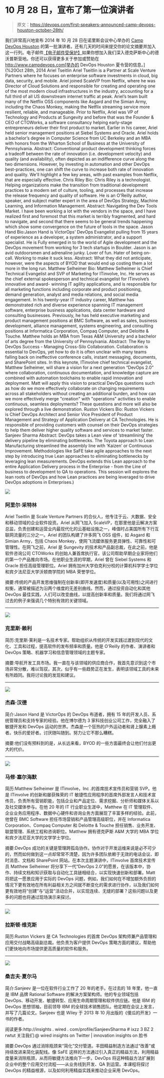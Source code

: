 # 10 月 28 日，宣布了第一位演讲者

> 原文：<https://devops.com/first-speakers-announced-camp-devops-houston-october-28th/>

我们非常高兴地宣布 2014 年 10 月 28 日在诺里斯会议中心举办的 [Camp DevOps Houston](%20http://www.campdevops.com) 的第一批演讲者。还有几天的时间来提交你的论文摘要并加入这一行列。电子邮件[【电子邮件受保护】](/cdn-cgi/l/email-protection)如果你想加入我们深入德克萨斯中心的德沃普斯营地。你还可以获得更多关于参加或赞助在 http://www.campdevops.com[举办的 DevOps Houston 夏令营的信息。](%20Oct 28th, 2014  Ariel Tseitlin  Ariel Tseitlin is a Partner at Scale Venture Partners where he focuses on enterprise software investments in cloud, big data, security, and mobile. Ariel joined ScaleVP from Netflix, where he was Director of Cloud Solutions and responsible for creating and operating one of the most modern cloud infrastructures in the industry, accounting for a full third of all US downstream internet traffic at peak. Ariel’s team built many of the Netflix OSS components like Asgard and the Simian Army, including the Chaos Monkey, making the Netflix streaming service more resilient, reliable, and manageable. Prior to Netflix, Ariel was VP of Technology and Products at Sungevity and before that was the Founder & CEO of CTOWorks, a software consultancy helping early-stage entrepreneurs deliver their first product to market. Earlier in his career, Ariel held senior management positions at Siebel Systems and Oracle. Ariel holds a bachelor’s degree in Computer Science from UC Berkeley and an MBA with honors from the Wharton School of Business at the University of Pennsylvania.  Abstract: Conventional product development thinking forces a tradeoff between the rate of innovation (i.e. development velocity) and quality (and availability), often depicted as an indifference curve along the two dimensions. However, by investing in automation and other DevOps best-practices, one can shift the curve to increase both rate of innovation and quality. We'll highlight a few key areas, with past examples from Netflix, that are especially effective.   Chris Riley  Bio: Chris Riley is a technologist. Helping organizations make the transition from traditional development practices to a modern set of culture, tooling, and processes that increase the release frequency and quality of software. He is an O'Reilly author, speaker, and subject matter expert in the area of DevOps Strategy, Machine Learning, and Information Management.  Abstract: Navigating the Dev Tools Market. I have been working a lot with the vendors in the space, and I have realized first and foremost that this market is terribly fragmented, and hard to navigate, and second that there seems to be general trends happening which show some convergence on the future of tools in the space.   Jason Hand  Bio:Jason Hand is VictorOps' DevOps Evangelist pulling from 15 years of experience as a developer, a system administrator, and a support specialist. He is Fully emerged in to the world of Agile development and the DevOps movement from working for 3 tech startups in Boulder. Jason is an avid outdoorsmen and adrenaline junky. Lover of fun. Hater of being on-call. Working to make it suck less.  Abstract: What they did not anticipate, however, were the aspects of BYOD that would end up costing them a lot more in the long run.   Matthew Selheimer  Bio: Matthew Selheimer is Chief Technical Evangelist and SVP of Marketing for ITinvolve, Inc. He serves as the chief external spokesperson and technical evangelist for ITinvolve’s innovative and award- winning IT agility applications, and is responsible for all marketing functions including corporate and product positioning, demand generation, analyst and media relations, and social media engagement. In his twenty-year IT industry career, Matthew has demonstrated rich and diverse experience spanning IT management software, enterprise business applications, data center hardware and consulting businesses. Previously, he has held executive marketing and product management positions at BMC Software, as well as sales, business development, alliance management, systems engineering, and consulting positions at Informatica Corporation, Compaq Computer, and Deloitte & Touche. Matthew holds an MBA from Texas A&M University and a bachelor of arts degree from the University of Pennsylvania.  Abstract: The Key to DevOps Success - Managing Cross-Silo Collaboration. Collaboration is essential to DevOps, yet how to do it is often unclear with many teams falling back on ineffective conference calls, instant messaging, documents, and SharePoint sites. In this keynote, ITinvolve chief technical evangelist, Matthew Selheimer, will share a vision for a next generation “DevOps 2.0” where collaboration, continuous documentation, and knowledge capture are combined with automation toolchains to enable rapid innovation and deployment. Matt will apply this vision to practical DevOps questions such as how do we more effectively collaborate on changing requirements across all stakeholders without creating an additional burden, and how can we more effectively merge "creation" with "operations" activities to enable continuous, seamless deployments? These questions and more will also be explored through a live demonstration.   Ruston Vickers  Bio: Ruston Vickers is Chief DevOps Architect and Senior Vice President of Product Management and Strategy of Application Delivery at CA Technologies. He is responsible of providing customers with counsel on their DevOps strategies to help them deliver higher quality software and services to market faster.   Sanjeev Sharma  Abstract: DevOps takes a Lean view of ‘streamlining’ the delivery pipeline by eliminating bottlenecks. The Toyota approach to Lean Manufacturing streamlined the assembly line with ‘Kaizen’ or Continuous Improvement. Methodologies like SaFE take agile approaches to the next step by introducing true Lean approaches to eliminating bottlenecks by leveraging lean measurements. DevOps extends this Lean approach to the entire Application Delivery process in the Enterprise - from the Line of business to development to QA to operations. This session will explores the lean roots of DevOps and how Lean practices are being leveraged to drive DevOps adoptions in Enterprises.)

![](img/268001e151567b1309a91eaa965832d5.png)

### 阿里尔·采特林

Ariel Tseitlin 是 Scale Venture Partners 的合伙人，他专注于云、大数据、安全和移动领域的企业软件投资。Ariel 从网飞加入 ScaleVP，在那里他是云解决方案总监，负责创建和运营业内最现代化的云基础设施之一，峰值时占美国所有下行互联网流量的三分之一。Ariel 的团队构建了许多网飞 OSS 组件，如 Asgard 和 Simian Army，包括 Chaos Monkey，使网飞流媒体服务更具弹性、可靠性和可管理性。在网飞之前，Ariel 是 Sungevity 的技术和产品副总裁，在此之前，他是软件咨询公司 CTOWorks 的创始人兼首席执行官，该公司帮助早期企业家将他们的第一个产品推向市场。在他职业生涯的早期，Ariel 曾在 Siebel Systems 和 Oracle 担任高级管理职位。Ariel 拥有加州大学伯克利分校的计算机科学学士学位和宾夕法尼亚大学沃顿商学院的 MBA 荣誉学位。

摘要:传统的产品开发思维强制在创新率(即开发速度)和质量(以及可用性)之间进行权衡，通常被描述为沿两个维度的无差别曲线。然而，通过投资自动化和其他 DevOps 最佳实践，人们可以改变曲线，以提高创新率和质量。我们将通过网飞过去的例子来强调几个特别有效的关键领域。

* * *

![](img/4913ef4842e5c0b28c7d705d632622c0.png)

### 克里斯·赖利

简历:克里斯·莱利是一名技术专家。帮助组织从传统的开发实践过渡到现代的文化、工具和过程，提高软件的发布频率和质量。他是 O'Reilly 的作者、演讲者和 DevOps 策略、机器学习和信息管理领域的主题专家。

摘要:导航开发工具市场。我一直在与该领域的供应商合作，我首先意识到这个市场非常分散，难以驾驭，其次，似乎有一些趋势正在发生，表明该领域工具的未来有所趋同。我将讨论我的发现和建议。

* * *

![](img/8956c03950f60ff03ed71016829a7397.png)

### 杰森·汉德

简介:Jason Hand 是 VictorOps 的 DevOps 布道者，拥有 15 年的开发人员、系统管理员和支持专家的经验。他在博尔德为 3 家科技创业公司工作，完全融入了敏捷开发和 DevOps 运动的世界。杰森是一个狂热的户外运动者和肾上腺素上瘾者。快乐的爱好者。讨厌随叫随到。努力让它不那么糟糕。

摘要:他们没有预料到的是，从长远来看，BYOD 的一些方面最终会让他们付出更大的代价。

* * *

![](img/313fe4c9b7d56ecfdc9f0c1d0b4a1c97.png)

### 马修·塞尔海默

简历:Matthew Selheimer 是 ITinvolve，Inc .的首席技术宣传员和营销 SVP。他是 ITinvolve 的创新和屡获殊荣的 IT 敏捷性应用程序的首席外部发言人和技术宣传员，负责所有营销职能，包括企业和产品定位、需求挖掘、分析师和媒体关系以及社交媒体参与。在他 20 年的 IT 行业职业生涯中，Matthew 在 IT 管理软件、企业业务应用程序、数据中心硬件和咨询业务方面展现了丰富多样的经验。此前，他曾在 BMC Software 担任市场营销和产品管理高级职位，并在 Informatica Corporation、Compaq Computer 和 Deloitte & Touche 担任销售、业务开发、联盟管理、系统工程和咨询职位。Matthew 拥有德克萨斯 A&M 大学的 MBA 学位和宾夕法尼亚大学的文学学士学位。

摘要:DevOps 成功的关键是管理跨孤岛协作。协作对于开发运维来说是必不可少的，然而如何做到这一点却常常不清楚，因为许多团队依赖于无效的电话会议、即时消息、文档和 SharePoint 网站。在本次主题演讲中，ITinvolve 首席技术宣传员 Matthew Selheimer 将分享下一代“DevOps 2.0”的愿景，在该版本中，协作、持续文档和知识获取与自动化工具链相结合，以实现快速创新和部署。Matt 将把这一愿景应用于实际的 DevOps 问题，例如，我们如何在不增加额外负担的情况下更有效地在所有利益相关方之间就不断变化的需求进行协作，以及我们如何更有效地将“创建”与“运营”活动合并，以实现连续、无缝的部署？这些问题以及更多的问题也将通过现场演示来探讨。

* * *

![](img/df6ca83f4882ee09e44bc495422b0069.png)

### 拉斯顿·维克斯

简历:Ruston Vickers 是 CA Technologies 的首席 DevOps 架构师兼产品管理和应用交付战略高级副总裁。他负责为客户提供 DevOps 策略方面的建议，帮助他们更快地向市场提供更高质量的软件和服务。

* * *

![](img/3b0bcead5671f6fc9acd20c66679d3ab.png)

### 桑吉夫·夏尔马

简介:Sanjeev 是一位在软件行业工作了 20 年的老手。在过去的 18 年里，他一直是 IBM 品牌 Rational Software 的解决方案架构师。他的专业领域包括 DevOps、移动开发、敏捷转型、应用生命周期管理和软件供应链。他是 IBM 的 DevOps 思想领袖，目前领导 IBM 的全球技术销售团队。他定期在会议上发言，并写了几篇论文。Sanjeev 也是 Wiley 于 2013 年 10 月出版的《傻瓜的开发》一书的作者。

阅读更多:http://insights . wired . com/profile/SanjeevSharma # ixzz 3 BZ 2 rwtut
关注我们:@ wired insights on Twitter | innovation insights on 脸书

摘要:DevOps 通过消除瓶颈来“简化”交付管道。丰田精益制造方法通过“改善”或持续改进来简化装配线。像 SaFE 这样的方法通过引入真正的精益方法，利用精益度量来消除瓶颈，从而将敏捷方法推向下一步。DevOps 将这种精益方法扩展到企业中的整个应用交付流程——从业务线到开发、QA 到运营。本课程将探讨 DevOps 的精益根源，以及如何利用精益实践来推动企业采用 DevOps。